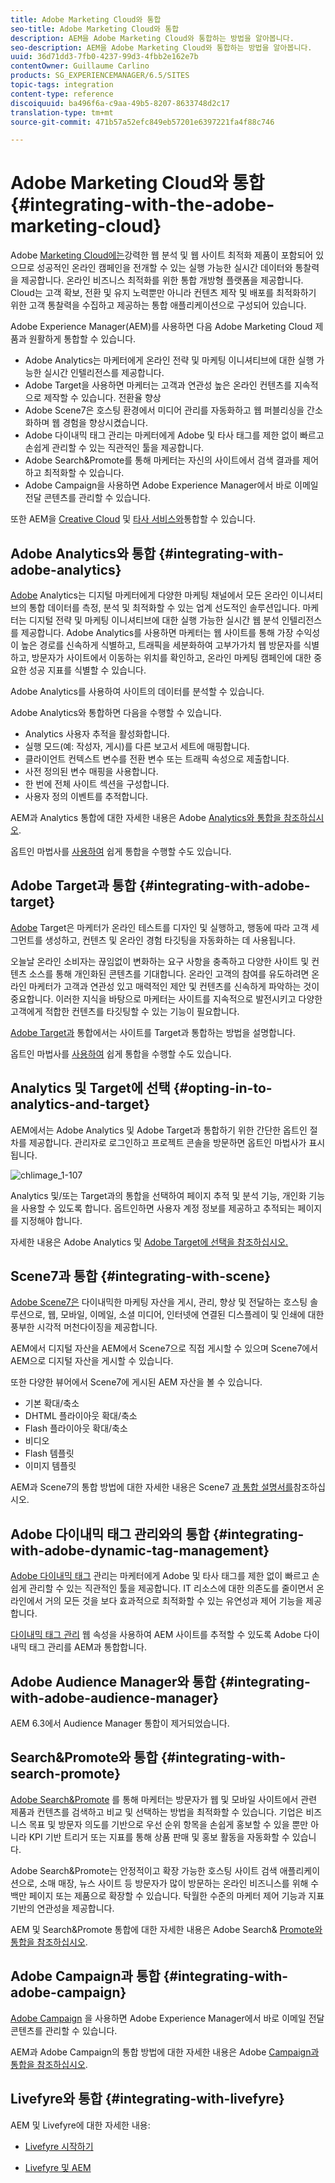 ```yaml
---
title: Adobe Marketing Cloud와 통합
seo-title: Adobe Marketing Cloud와 통합
description: AEM을 Adobe Marketing Cloud와 통합하는 방법을 알아봅니다.
seo-description: AEM을 Adobe Marketing Cloud와 통합하는 방법을 알아봅니다.
uuid: 36d71dd3-7fb0-4237-99d3-4fbb2e162e7b
contentOwner: Guillaume Carlino
products: SG_EXPERIENCEMANAGER/6.5/SITES
topic-tags: integration
content-type: reference
discoiquuid: ba496f6a-c9aa-49b5-8207-8633748d2c17
translation-type: tm+mt
source-git-commit: 471b57a52efc849eb57201e6397221fa4f88c746

---
```



# Adobe Marketing Cloud와 통합{#integrating-with-the-adobe-marketing-cloud}

Adobe [Marketing Cloud에는](https://www.adobe.com/solutions/digital-marketing.html)강력한 웹 분석 및 웹 사이트 최적화 제품이 포함되어 있으므로 성공적인 온라인 캠페인을 전개할 수 있는 실행 가능한 실시간 데이터와 통찰력을 제공합니다. 온라인 비즈니스 최적화를 위한 통합 개방형 플랫폼을 제공합니다. Cloud는 고객 확보, 전환 및 유지 노력뿐만 아니라 컨텐츠 제작 및 배포를 최적화하기 위한 고객 통찰력을 수집하고 제공하는 통합 애플리케이션으로 구성되어 있습니다.

Adobe Experience Manager(AEM)를 사용하면 다음 Adobe Marketing Cloud 제품과 원활하게 통합할 수 있습니다.

* Adobe Analytics는 마케터에게 온라인 전략 및 마케팅 이니셔티브에 대한 실행 가능한 실시간 인텔리전스를 제공합니다.
* Adobe Target을 사용하면 마케터는 고객과 연관성 높은 온라인 컨텐츠를 지속적으로 제작할 수 있습니다. 전환율 향상
* Adobe Scene7은 호스팅 환경에서 미디어 관리를 자동화하고 웹 퍼블리싱을 간소화하며 웹 경험을 향상시켰습니다.
* Adobe 다이내믹 태그 관리는 마케터에게 Adobe 및 타사 태그를 제한 없이 빠르고 손쉽게 관리할 수 있는 직관적인 툴을 제공합니다.
* Adobe Search&amp;Promote를 통해 마케터는 자신의 사이트에서 검색 결과를 제어하고 최적화할 수 있습니다.
* Adobe Campaign을 사용하면 Adobe Experience Manager에서 바로 이메일 전달 콘텐츠를 관리할 수 있습니다.

또한 AEM을 [Creative Cloud](/help/assets/aem-cc-folder-sharing-best-practices.md) 및 [타사 서비스와](/help/sites-administering/third-party-services.md)통합할 수 있습니다.

## Adobe Analytics와 통합 {#integrating-with-adobe-analytics}

[Adobe](https://www.omniture.com/en/products/analytics/sitecatalyst) Analytics는 디지털 마케터에게 다양한 마케팅 채널에서 모든 온라인 이니셔티브의 통합 데이터를 측정, 분석 및 최적화할 수 있는 업계 선도적인 솔루션입니다. 마케터는 디지털 전략 및 마케팅 이니셔티브에 대한 실행 가능한 실시간 웹 분석 인텔리전스를 제공합니다. Adobe Analytics를 사용하면 마케터는 웹 사이트를 통해 가장 수익성이 높은 경로를 신속하게 식별하고, 트래픽을 세분화하여 고부가가치 웹 방문자를 식별하고, 방문자가 사이트에서 이동하는 위치를 확인하고, 온라인 마케팅 캠페인에 대한 중요한 성공 지표를 식별할 수 있습니다.

Adobe Analytics를 사용하여 사이트의 데이터를 분석할 수 있습니다.

Adobe Analytics와 통합하면 다음을 수행할 수 있습니다.

* Analytics 사용자 추적을 활성화합니다.
* 실행 모드(예: 작성자, 게시)를 다른 보고서 세트에 매핑합니다.
* 클라이언트 컨텍스트 변수를 전환 변수 또는 트래픽 속성으로 제출합니다.
* 사전 정의된 변수 매핑을 사용합니다.
* 한 번에 전체 사이트 섹션을 구성합니다.
* 사용자 정의 이벤트를 추적합니다.

AEM과 Analytics 통합에 대한 자세한 내용은 Adobe [Analytics와 통합을 참조하십시오](/help/sites-administering/adobeanalytics.md).

옵트인 마법사를 [사용하여](/help/sites-administering/opt-in.md) 쉽게 통합을 수행할 수도 있습니다.

## Adobe Target과 통합 {#integrating-with-adobe-target}

[Adobe](https://www.omniture.com/en/products/conversion/test-and-target) Target은 마케터가 온라인 테스트를 디자인 및 실행하고, 행동에 따라 고객 세그먼트를 생성하고, 컨텐츠 및 온라인 경험 타깃팅을 자동화하는 데 사용됩니다.

오늘날 온라인 소비자는 끊임없이 변화하는 요구 사항을 충족하고 다양한 사이트 및 컨텐츠 소스를 통해 개인화된 콘텐츠를 기대합니다. 온라인 고객의 참여를 유도하려면 온라인 마케터가 고객과 연관성 있고 매력적인 제안 및 컨텐츠를 신속하게 파악하는 것이 중요합니다. 이러한 지식을 바탕으로 마케터는 사이트를 지속적으로 발전시키고 다양한 고객에게 적합한 컨텐츠를 타깃팅할 수 있는 기능이 필요합니다.

[Adobe Target과](/help/sites-administering/target.md) 통합에서는 사이트를 Target과 통합하는 방법을 설명합니다.

옵트인 마법사를 [사용하여](/help/sites-administering/opt-in.md) 쉽게 통합을 수행할 수도 있습니다.

## Analytics 및 Target에 선택 {#opting-in-to-analytics-and-target}

AEM에서는 Adobe Analytics 및 Adobe Target과 통합하기 위한 간단한 옵트인 절차를 제공합니다. 관리자로 로그인하고 프로젝트 콘솔을 방문하면 옵트인 마법사가 표시됩니다.

![chlimage_1-107](assets/chlimage_1-107a.png)

Analytics 및/또는 Target과의 통합을 선택하여 페이지 추적 및 분석 기능, 개인화 기능을 사용할 수 있도록 합니다. 옵트인하면 사용자 계정 정보를 제공하고 추적되는 페이지를 지정해야 합니다.

자세한 내용은 Adobe Analytics 및 [Adobe Target에 선택을 참조하십시오.](/help/sites-administering/opt-in.md)

## Scene7과 통합 {#integrating-with-scene}

[Adobe Scene7은](https://www.adobe.com/products/scene7.html) 다이내믹한 마케팅 자산을 게시, 관리, 향상 및 전달하는 호스팅 솔루션으로, 웹, 모바일, 이메일, 소셜 미디어, 인터넷에 연결된 디스플레이 및 인쇄에 대한 풍부한 시각적 머천다이징을 제공합니다.

AEM에서 디지털 자산을 AEM에서 Scene7으로 직접 게시할 수 있으며 Scene7에서 AEM으로 디지털 자산을 게시할 수 있습니다.

또한 다양한 뷰어에서 Scene7에 게시된 AEM 자산을 볼 수 있습니다.

* 기본 확대/축소
* DHTML 플라이아웃 확대/축소
* Flash 플라이아웃 확대/축소
* 비디오
* Flash 템플릿
* 이미지 템플릿

AEM과 Scene7의 통합 방법에 대한 자세한 내용은 Scene7 [과 통합 설명서를](/help/sites-administering/scene7.md)참조하십시오.

## Adobe 다이내믹 태그 관리와의 통합 {#integrating-with-adobe-dynamic-tag-management}

[Adobe 다이내믹 태그](https://www.adobe.com/solutions/digital-marketing/dynamic-tag-management.html) 관리는 마케터에게 Adobe 및 타사 태그를 제한 없이 빠르고 손쉽게 관리할 수 있는 직관적인 툴을 제공합니다. IT 리소스에 대한 의존도를 줄이면서 온라인에서 거의 모든 것을 보다 효과적으로 최적화할 수 있는 유연성과 제어 기능을 제공합니다.

[다이내믹 태그 관리](/help/sites-administering/dtm.md) 웹 속성을 사용하여 AEM 사이트를 추적할 수 있도록 Adobe 다이내믹 태그 관리를 AEM과 통합합니다.

## Adobe Audience Manager와 통합 {#integrating-with-adobe-audience-manager}

AEM 6.3에서 Audience Manager 통합이 제거되었습니다.

## Search&amp;Promote와 통합 {#integrating-with-search-promote}

[Adobe Search&amp;Promote](https://www.omniture.com/en/products/conversion/search-and-promote) 를 통해 마케터는 방문자가 웹 및 모바일 사이트에서 관련 제품과 컨텐츠를 검색하고 비교 및 선택하는 방법을 최적화할 수 있습니다. 기업은 비즈니스 목표 및 방문자 의도를 기반으로 우선 순위 항목을 손쉽게 홍보할 수 있을 뿐만 아니라 KPI 기반 트리거 또는 지표를 통해 상품 판매 및 홍보 활동을 자동화할 수 있습니다.

Adobe Search&amp;Promote는 안정적이고 확장 가능한 호스팅 사이트 검색 애플리케이션으로, 소매 매장, 뉴스 사이트 등 방문자가 많이 방문하는 온라인 비즈니스를 위해 수백만 페이지 또는 제품으로 확장할 수 있습니다. 탁월한 수준의 마케터 제어 기능과 지표 기반의 연관성을 제공합니다.

AEM 및 Search&amp;Promote 통합에 대한 자세한 내용은 Adobe Search&amp; [Promote와 통합을 참조하십시오](/help/sites-administering/search-and-promote.md).

## Adobe Campaign과 통합 {#integrating-with-adobe-campaign}

[Adobe Campaign](https://www.adobe.com/solutions/campaign-management.html) 을 사용하면 Adobe Experience Manager에서 바로 이메일 전달 콘텐츠를 관리할 수 있습니다.

AEM과 Adobe Campaign의 통합 방법에 대한 자세한 내용은 Adobe [Campaign과 통합을 참조하십시오](/help/sites-administering/campaignstandard.md).

## Livefyre와 통합 {#integrating-with-livefyre}

AEM 및 Livefyre에 대한 자세한 내용:

* [Livefyre 시작하기](https://answers.livefyre.com/developers/getting-started)

* [Livefyre 및 AEM](https://answers.livefyre.com/product/livefyre-for-adobe-experience-manager-aem/livefyre-for-adobe-experience-manager/)

